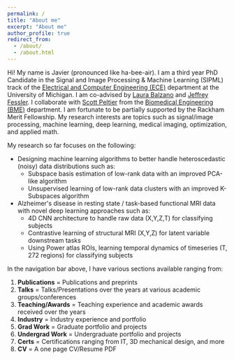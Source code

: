 ```yaml
---
permalink: /
title: "About me"
excerpt: "About me"
author_profile: true
redirect_from:
  - /about/
  - /about.html
---
```


Hi! My name is Javier (pronounced like ha-bee-air). I am a third year PhD Candidate in the Signal and Image Processing & Machine Learning (SIPML) track of the [Electrical and Computer Engineering (ECE)](https://ece.engin.umich.edu/) department at the University of Michigan. I am co-advised by [Laura Balzano](https://web.eecs.umich.edu/~girasole/) and [Jeffrey Fessler](https://web.eecs.umich.edu/~fessler/). I collaborate with [Scott Peltier](https://fmri.research.umich.edu/about/faculty/peltier.php) from the [Biomedical Engineering (BME)](https://bme.umich.edu/) department. I am fortunate to be partially supported by the Rackham Merit Fellowship. My research interests are topics such as signal/image processing, machine learning, deep learning, medical imaging, optimization, and applied math.


My research so far focuses on the following:
- Designing machine learning algorithms to better handle heteroscedastic (noisy) data distributions such as:
  - Subspace basis estimation of low-rank data with an improved PCA-like algorithm
  - Unsupervised learning of low-rank data clusters with an improved K-Subspaces algorithm
- Alzheimer's disease in resting state / task-based functional MRI data with novel deep learning approaches such as:
  - 4D CNN architecture to handle raw data (X,Y,Z,T) for classifying subjects
  - Contrastive learning of structural MRI (X,Y,Z) for latent variable downstream tasks
  - Using Power atlas ROIs, learning temporal dynamics of timeseries (T, 272 regions) for classifying subjects

In the navigation bar above, I have various sections available ranging from:
 1. **Publications** = Publications and preprints
 2. **Talks** = Talks/Presentations over the years at various academic groups/conferences
 3. **Teaching/Awards** = Teaching experience and academic awards received over the years
 4. **Industry** = Industry experience and portfolio
 5. **Grad Work** = Graduate portfolio and projects
 6. **Undergrad Work** = Undergraduate portfolio and projects
 7. **Certs** = Certifications ranging from IT, 3D mechanical design, and more
 8. **CV** = A one page CV/Resume PDF
